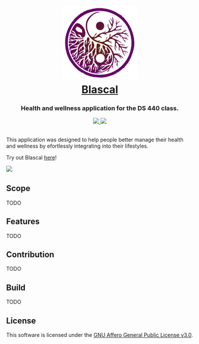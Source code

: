 <h1 align="center">
  <a href="https://personal.psu.edu/wak5122/blascal.html">
    <img src="LOGO.svg" width=200/>
    <br>
    Blascal
  </a>
</h1>

<h3 align="center">Health and wellness application for the DS 440 class.</h3>

<div align="center">
  <a href="README.md">
    <img src="https://img.shields.io/badge/Development%20Status-Active-brightgreen"/>
  </a>
  <a href="README.md">
    <img src="https://img.shields.io/discord/temp?logo=discord"/>
  </a>
</div>
<br/>

This application was designed to help people better manage their health and wellness by efortlessly integrating into their lifestyles.

Try out Blascal [here](https://personal.psu.edu/wak5122/blascal.html)!

![](SAMPLE.png)

## Scope

TODO

## Features

TODO

## Contribution

TODO

## Build

TODO

## License

This software is licensed under the <a href="LICENSE">GNU Affero General Public License v3.0</a>.
